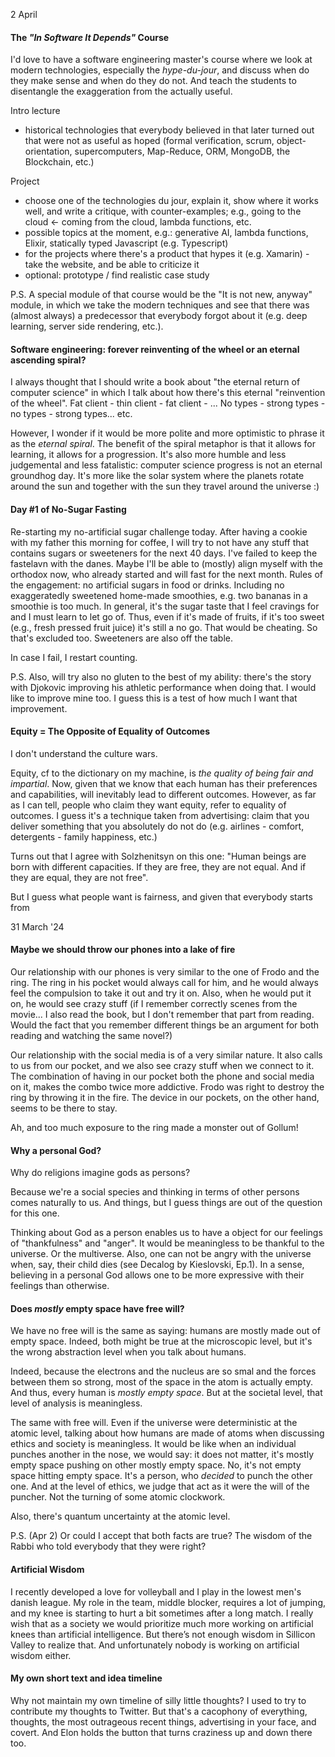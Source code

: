 
2 April
#### The *"In Software It Depends"* Course

I'd love to have a software engineering master's course where we look at modern technologies, especially the *hype-du-jour*, and discuss when do they make sense and when do they do not. And teach the students to disentangle the exaggeration from the actually useful. 

Intro lecture
- historical technologies that everybody believed in that later turned out that were not as useful as hoped (formal verification, scrum, object-orientation, supercomputers, Map-Reduce, ORM, MongoDB, the Blockchain, etc.)

Project
- choose one of the technologies du jour, explain it, show where it works well, and write a critique, with counter-examples; e.g., going to the cloud <- coming from the cloud, lambda functions, etc.
- possible topics at the moment, e.g.: generative AI, lambda functions, Elixir, statically typed Javascript (e.g. Typescript)
- for the projects where there's a product that hypes it (e.g. Xamarin) - take the website, and be able to criticize it
- optional: prototype / find realistic case study


P.S. A special module of that course would be the "It is not new, anyway" module, in which we take the modern techniques and see that there was (almost always) a predecessor that everybody forgot about it (e.g. deep learning, server side rendering, etc.).

#### Software engineering: forever reinventing of the wheel or an eternal ascending spiral? 

I always thought that I should write a book about "the eternal return of computer science" in which I talk about how there's this eternal "reinvention of the wheel". Fat client - thin client - fat client - ... No types - strong types - no types - strong types... etc. 

However, I wonder if it would be more polite and more optimistic to phrase it as the *eternal spiral*. The benefit of the spiral metaphor is that it allows for learning, it allows for a progression. It's also more humble and less judgemental and less fatalistic: computer science progress is not an eternal groundhog day. It's more like the solar system where the planets rotate around the sun and together with the sun they travel around the universe :)


#### Day #1 of No-Sugar Fasting

Re-starting my no-artificial sugar challenge today. After having a cookie with my father this morning for coffee, I will try to not have any stuff that contains sugars or sweeteners for the next 40 days. 
I've failed to keep the fastelavn with the danes. Maybe I'll be able to (mostly) align myself with the orthodox now, who already started and will fast for the next month.
Rules of the engagement: no artificial sugars in food or drinks. Including no exaggeratedly sweetened home-made smoothies, e.g. two bananas in a smoothie is too much. In general, it's the sugar taste that I feel cravings for and I must learn to let go of. Thus, even if it's made of fruits, if it's too sweet (e.g., fresh pressed fruit juice) it's still a no go. That would be cheating. So that's excluded too. Sweeteners are also off the table. 

In case I fail, I restart counting. 

P.S. Also, will try also no gluten to the best of my ability: there's the story with Djokovic improving his athletic performance when doing that. I would like to improve mine too. I guess this is a test of how much I want that improvement. 


#### Equity = The Opposite of Equality of Outcomes 

I don't understand the culture wars. 

Equity, cf to the dictionary on my machine, is *the quality of being fair and impartial*. Now, given that we know that each human has their preferences and capabilities, will inevitably lead to different outcomes. However, as far as I can tell, people who claim they want equity,  refer to equality of outcomes. I guess it's a technique taken from advertising: claim that you deliver something that you absolutely do not do (e.g. airlines - comfort, detergents - family happiness, etc.)

Turns out that I agree with Solzhenitsyn on this one: "Human beings are born with different capacities. If they are free, they are not equal. And if they are equal, they are not free". 

But I guess what people want is fairness, and given that everybody starts from 



31 March '24
#### Maybe we should throw our phones into a lake of fire

Our relationship with our phones is very similar to the one of Frodo and the ring. The ring in his pocket would always call for him, and he would always feel the compulsion to take it out and try it on. Also, when he would put it on, he would see crazy stuff (if I remember correctly scenes from the movie... I also read the book, but I don't remember that part from reading. Would the fact that you remember different things be an argument for both reading and watching the same novel?)

Our relationship with the social media is of a very similar nature. It also calls to us from our pocket, and we also see crazy stuff when we connect to it. The combination of having in our pocket both the phone and social media on it, makes the combo twice more addictive. Frodo was right to destroy the ring by throwing it in the fire. The device in our pockets, on the other hand, seems to be there to stay. 

Ah, and too much exposure to the ring made a monster out of Gollum!



#### Why a personal God? 

Why do religions imagine gods as persons? 

Because we're a social species and thinking in terms of other persons comes naturally to us. And things, but I guess things are out of the question for this one. 

Thinking about God as a person enables us to have a object for our feelings of "thankfulness" and "anger". It would be meaningless to be thankful to the universe. Or the multiverse. Also, one can not be angry with the universe when, say, their child dies (see Decalog by Kieslovski, Ep.1). In a sense, believing in a personal God allows one to be more expressive with their feelings than otherwise. 



#### Does *mostly* empty space have free will? 

We have no free will is the same as saying: humans are mostly made out of empty space. Indeed, both might be true at the microscopic level, but it's the wrong abstraction level when you talk about humans. 

Indeed, because the electrons and the nucleus are so smal and the forces between them so strong, most of the space in the atom is actually empty. And thus, every human is *mostly empty space*. But at the societal level, that level of analysis is meaningless. 

The same with free will. Even if the universe were deterministic at the atomic level, talking about how humans are made of atoms when discussing ethics and society is meaningless. It would be like when an individual punches another in the nose, we would say: it does not matter, it's mostly empty space pushing on other mostly empty space. No, it's not empty space hitting empty space. It's a person, who *decided* to punch the other one. And at the level of ethics, we judge that act as it were the will of the puncher. Not the turning of some atomic clockwork. 

Also, there's quantum uncertainty at the atomic level. 

P.S. (Apr 2) Or could I accept that both facts are true? The wisdom of the Rabbi who told everybody that they were right? 


#### Artificial Wisdom
I recently developed a love for volleyball and I play in the lowest men's danish league. My role in the team, middle blocker, requires a lot of jumping, and my knee is starting to hurt a bit sometimes after a long match. I really wish that as a society we would prioritize much more working on artificial knees than artificial intelligence. But there’s not enough wisdom in Sillicon Valley to realize that. And unfortunately nobody is working on artificial wisdom either. 


#### My own short text and idea timeline

Why not maintain my own timeline of silly little thoughts? I used to try to contribute my thoughts to Twitter. But that's a cacophony of everything, thoughts, the most outrageous recent things, advertising in your face, and covert. And Elon holds the button that turns craziness up and down there too. 